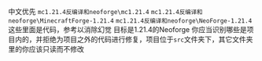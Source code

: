 中文优先
`mc1.21.4反编译和neoforge\mc1.21.4`
`mc1.21.4反编译和neoforge\MinecraftForge-1.21.4`
`mc1.21.4反编译和neoforge\NeoForge-1.21.4`
这些里面是代码，参考以消除幻觉
目标是1.21.4的Neoforge
你应当识别哪些是项目内的，并拒绝为项目之外的代码进行修复，项目位于`src`文件夹下，其它文件夹里的你应该只读而不修改